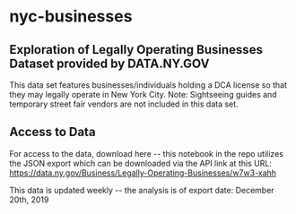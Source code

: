 # nyc-businesses

## Exploration of Legally Operating Businesses Dataset provided by DATA.NY.GOV

This data set features businesses/individuals holding a DCA license so that they may legally operate in New York City. Note: Sightseeing guides and temporary street fair vendors are not included in this data set.

## Access to Data 
For access to the data, download here -- this notebook in the repo utilizes the JSON export which can be downloaded via the API link at this URL: https://data.ny.gov/Business/Legally-Operating-Businesses/w7w3-xahh

This data is updated weekly -- the analysis is of export date: December 20th, 2019
